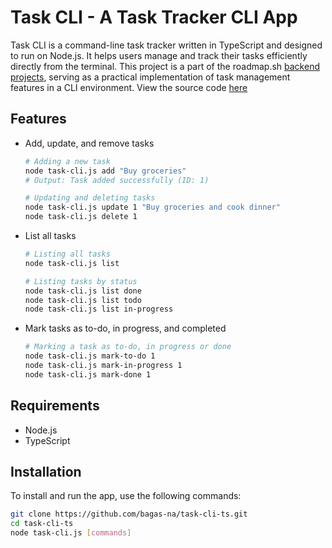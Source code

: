 # Task CLI - A Task Tracker CLI App

Task CLI is a command-line task tracker written in TypeScript and designed to run on Node.js. It helps users manage and track their tasks efficiently directly from the terminal. This project is a part of the roadmap.sh [backend projects](https://roadmap.sh/projects?g=backend), serving as a practical implementation of task management features in a CLI environment. View the source code [here](https://github.com/bagas-na/task-cli-ts/blob/main/src/task-cli.ts)

## Features
- Add, update, and remove tasks
  ```bash
  # Adding a new task
  node task-cli.js add "Buy groceries"
  # Output: Task added successfully (ID: 1)

  # Updating and deleting tasks
  node task-cli.js update 1 "Buy groceries and cook dinner"
  node task-cli.js delete 1
  ```
- List all tasks
  ```bash
  # Listing all tasks
  node task-cli.js list

  # Listing tasks by status
  node task-cli.js list done
  node task-cli.js list todo
  node task-cli.js list in-progress
  ```
- Mark tasks as to-do, in progress, and completed
  ```bash
  # Marking a task as to-do, in progress or done
  node task-cli.js mark-to-do 1
  node task-cli.js mark-in-progress 1
  node task-cli.js mark-done 1
  ```

## Requirements
- Node.js
- TypeScript

## Installation
To install and run the app, use the following commands:

```bash
git clone https://github.com/bagas-na/task-cli-ts.git
cd task-cli-ts
node task-cli.js [commands]
```
